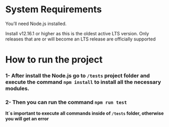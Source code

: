 # System Requirements​
You’ll need Node.js installed.

Install v12.16.1 or higher as this is the oldest active LTS version.
Only releases that are or will become an LTS release are officially supported

# How to run the project

### 1- After install the Node.js go to `/tests` project folder and execute the command `npm install` to install all the necessary modules.

### 2- Then you can run the command `npm run test`

**It´s important to execute all commands inside of `/tests` folder, otherwise you will get an error**